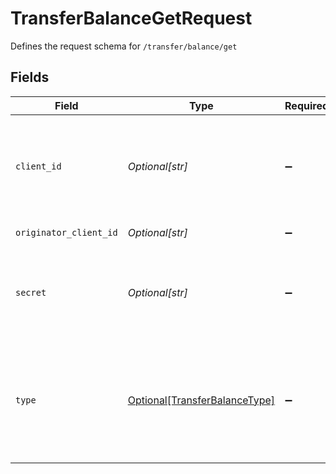 # TransferBalanceGetRequest

Defines the request schema for `/transfer/balance/get`


## Fields

| Field                                                                                                                                                               | Type                                                                                                                                                                | Required                                                                                                                                                            | Description                                                                                                                                                         |
| ------------------------------------------------------------------------------------------------------------------------------------------------------------------- | ------------------------------------------------------------------------------------------------------------------------------------------------------------------- | ------------------------------------------------------------------------------------------------------------------------------------------------------------------- | ------------------------------------------------------------------------------------------------------------------------------------------------------------------- |
| `client_id`                                                                                                                                                         | *Optional[str]*                                                                                                                                                     | :heavy_minus_sign:                                                                                                                                                  | Your Plaid API `client_id`. The `client_id` is required and may be provided either in the `PLAID-CLIENT-ID` header or as part of a request body.                    |
| `originator_client_id`                                                                                                                                              | *Optional[str]*                                                                                                                                                     | :heavy_minus_sign:                                                                                                                                                  | Client ID of the end customer.                                                                                                                                      |
| `secret`                                                                                                                                                            | *Optional[str]*                                                                                                                                                     | :heavy_minus_sign:                                                                                                                                                  | Your Plaid API `secret`. The `secret` is required and may be provided either in the `PLAID-SECRET` header or as part of a request body.                             |
| `type`                                                                                                                                                              | [Optional[TransferBalanceType]](../../models/shared/transferbalancetype.md)                                                                                         | :heavy_minus_sign:                                                                                                                                                  | The type of balance.<br/><br/>`prefunded_rtp_credits` - Your prefunded RTP credit balance with Plaid<br/>`prefunded_ach_credits` - Your prefunded ACH credit balance with Plaid |